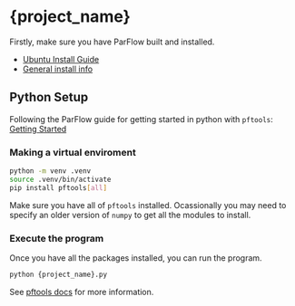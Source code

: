 # {project_name}

Firstly, make sure you have ParFlow built and installed.

- [Ubuntu Install Guide](https://github.com/parflow/parflow/wiki/Ubuntu-20.04.1-LTS---Factory-condition)
- [General install info](https://github.com/parflow/parflow/wiki/ParFlow-Installation-Guides)

## Python Setup

Following the ParFlow guide for getting started in python with `pftools`: [Getting Started](https://parflow.readthedocs.io/en/latest/python/getting_started.html)

### Making a virtual enviroment

```bash
python -m venv .venv
source .venv/bin/activate
pip install pftools[all]
```

Make sure you have all of `pftools` installed. Ocassionally you may need to specify an older version of `numpy` to get all the modules to install.

### Execute the program

Once you have all the packages installed, you can run the program.

```bash
python {project_name}.py
```

See [pftools docs](https://parflow.readthedocs.io/en/latest/python/getting_started.html) for more information.

